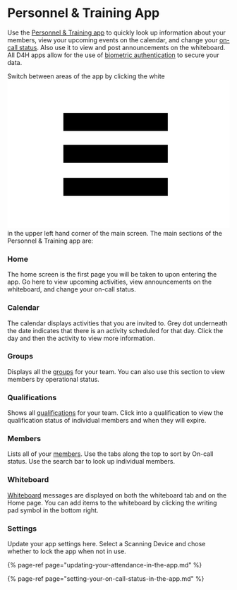 # Personnel & Training App

Use the [Personnel & Training app](https://d4htechnologies.com/resources/mobile-apps) to quickly look up information about your members, view your upcoming events on the calendar, and change your [on-call status](setting-your-on-call-status-in-the-app.md). Also use it to view and post announcements on the whiteboard. All D4H apps allow for the use of [biometric authentication](../../shared-services/biometric-authentication.md) to secure your data.

Switch between areas of the app by clicking the white![Image Placeholder](../../.gitbook/assets/three-lines.png)in the upper left hand corner of the main screen. The main sections of the Personnel & Training app are:

### Home

The home screen is the first page you will be taken to upon entering the app. Go here to view upcoming activities, view announcements on the whiteboard, and change your on-call status. 

### Calendar

The calendar displays activities that you are invited to. Grey dot underneath the date indicates that there is an activity scheduled for that day. Click the day and then the activity to view more information.

### Groups

Displays all the [groups](../groups/) for your team. You can also use this section to view members by operational status. 

### Qualifications

Shows all [qualifications](../qualifications/) for your team. Click into a qualification to view the qualification status of individual members and when they will expire. 

### Members

Lists all of your [members](../untitled/). Use the tabs along the top to sort by On-call status. Use the search bar to look up individual members.

### Whiteboard

[Whiteboard](../whiteboard/) messages are displayed on both the whiteboard tab and on the Home page. You can add items to the whiteboard by clicking the writing pad symbol in the bottom right. 

### Settings 

Update your app settings here. Select a Scanning Device and chose whether to lock the app when not in use. 

{% page-ref page="updating-your-attendance-in-the-app.md" %}

{% page-ref page="setting-your-on-call-status-in-the-app.md" %}





